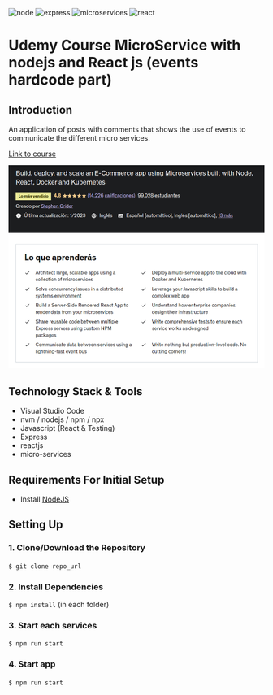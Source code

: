 ![node](https://img.shields.io/badge/node.js-informational?style=flat&logo=node.js&logoColor=white&color=6aa6f8)
![express](https://img.shields.io/badge/express-informational?style=flat&logo=express&logoColor=white&color=6aa6f8)
![microservices](https://img.shields.io/badge/microservices-informational?style=flat&logo=microservices&logoColor=white&color=6aa6f8)
![react](https://img.shields.io/badge/react-informational?style=flat&logo=react&logoColor=white&color=6aa6f8)

# Udemy Course MicroService with nodejs and React js (events hardcode part)

## Introduction

An application of posts with comments that shows the use of events to communicate the different micro services.

[Link to course](https://www.udemy.com/course/microservices-with-node-js-and-react/)

![course image](./.doc/images/course.png)

## Technology Stack & Tools

- Visual Studio Code
- nvm / nodejs / npm / npx
- Javascript (React & Testing)
- Express
- reactjs
- micro-services

## Requirements For Initial Setup

- Install [NodeJS](https://nodejs.org/)

## Setting Up
### 1. Clone/Download the Repository
`$ git clone repo_url`

### 2. Install Dependencies
`$ npm install` (in each folder)

### 3. Start each services

  `$ npm run start`

### 4. Start app

  `$ npm run start`

